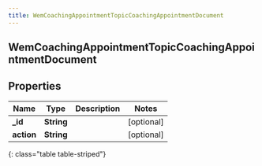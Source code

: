 ```yaml
---
title: WemCoachingAppointmentTopicCoachingAppointmentDocument
---
```

## WemCoachingAppointmentTopicCoachingAppointmentDocument

## Properties

|Name | Type | Description | Notes|
|------------ | ------------- | ------------- | -------------|
| **_id** | **String** |  | [optional] |
| **action** | **String** |  | [optional] |
{: class="table table-striped"}



